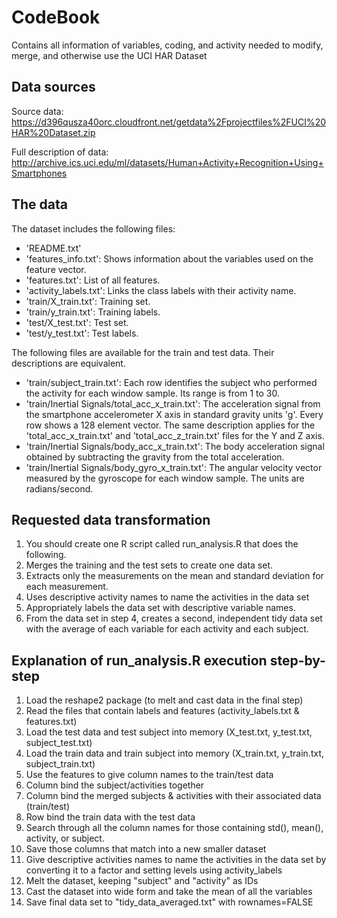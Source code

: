 # CodeBook

Contains all information of variables, coding, and activity needed to modify, merge, and otherwise use the UCI HAR Dataset

## Data sources

Source data: https://d396qusza40orc.cloudfront.net/getdata%2Fprojectfiles%2FUCI%20HAR%20Dataset.zip

Full description of data: http://archive.ics.uci.edu/ml/datasets/Human+Activity+Recognition+Using+Smartphones

## The data

The dataset includes the following files:

- 'README.txt'
- 'features_info.txt': Shows information about the variables used on the feature vector.
- 'features.txt': List of all features.
- 'activity_labels.txt': Links the class labels with their activity name.
- 'train/X_train.txt': Training set.
- 'train/y_train.txt': Training labels.
- 'test/X_test.txt': Test set.
- 'test/y_test.txt': Test labels.

The following files are available for the train and test data. Their descriptions are equivalent. 

- 'train/subject_train.txt': Each row identifies the subject who performed the activity for each window sample. Its range is from 1 to 30. 
- 'train/Inertial Signals/total_acc_x_train.txt': The acceleration signal from the smartphone accelerometer X axis in standard gravity units 'g'. Every row shows a 128 element vector. The same description applies for the 'total_acc_x_train.txt' and 'total_acc_z_train.txt' files for the Y and Z axis. 
- 'train/Inertial Signals/body_acc_x_train.txt': The body acceleration signal obtained by subtracting the gravity from the total acceleration. 
- 'train/Inertial Signals/body_gyro_x_train.txt': The angular velocity vector measured by the gyroscope for each window sample. The units are radians/second. 

## Requested data transformation

1. You should create one R script called run_analysis.R that does the following. 
2. Merges the training and the test sets to create one data set.
3. Extracts only the measurements on the mean and standard deviation for each measurement. 
4. Uses descriptive activity names to name the activities in the data set
5. Appropriately labels the data set with descriptive variable names. 
6. From the data set in step 4, creates a second, independent tidy data set with the average of each variable for each activity and each subject.

## Explanation of run_analysis.R execution step-by-step

1. Load the reshape2 package (to melt and cast data in the final step)
2. Read the files that contain labels and features (activity_labels.txt & features.txt)
3. Load the test data and test subject into memory (X_test.txt, y_test.txt, subject_test.txt)
4. Load the train data and train subject into memory (X_train.txt, y_train.txt, subject_train.txt)
5. Use the features to give column names to the train/test data
6. Column bind the subject/activities together
7. Column bind the merged subjects & activities with their associated data (train/test)
8. Row bind the train data with the test data
9. Search through all the column names for those containing std(), mean(), activity, or subject.
10. Save those columns that match into a new smaller dataset
11. Give descriptive activities names to name the activities in the data set by converting it to a factor and setting levels using activity_labels
12. Melt the dataset, keeping "subject" and "activity" as IDs
13. Cast the dataset into wide form and take the mean of all the variables
14. Save final data set to "tidy_data_averaged.txt" with rownames=FALSE 